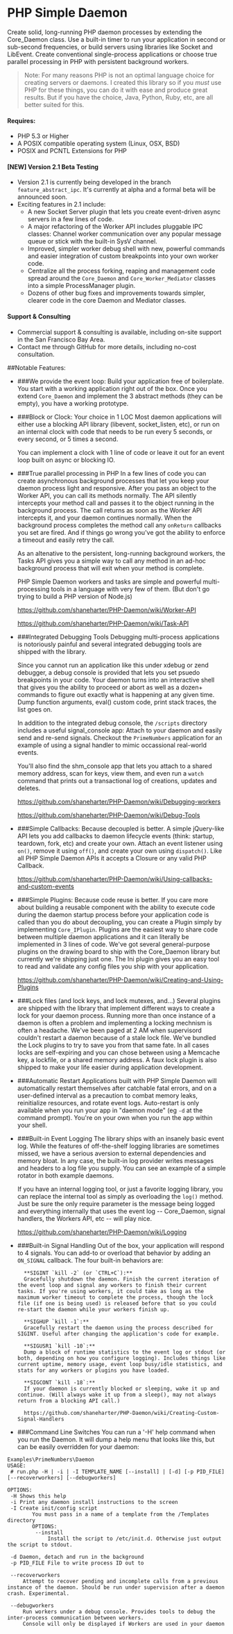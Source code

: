 # PHP Simple Daemon #

Create solid, long-running PHP daemon processes by extending the Core_Daemon class. Use a built-in timer to run your application in second or sub-second frequencies, or build servers using libraries like Socket and LibEvent. Create conventional single-process applications or choose true parallel processing in PHP with persistent background workers.

> Note: For many reasons PHP is not an optimal language choice for creating servers or daemons. I created this library so if you *must* use PHP for these things, you can do it with ease and produce great results. But if you have the choice, Java, Python, Ruby, etc, are all better suited for this.

#### Requires: ###
* PHP 5.3 or Higher
* A POSIX compatible operating system (Linux, OSX, BSD)
* POSIX and PCNTL Extensions for PHP

#### [NEW] Version 2.1 Beta Testing
* Version 2.1 is currently being developed in the branch `feature_abstract_ipc`. It's currently at alpha and a formal beta will be announced soon.
* Exciting features in 2.1 include:
	* A new Socket Server plugin that lets you create event-driven async servers in a few lines of code.
	* A major refactoring of the Worker API includes pluggable IPC classes: Channel worker communication over any popular message queue or stick with the built-in SysV channel.
	* Improved, simpler worker debug shell with new, powerful commands and easier integration of custom breakpoints into your own worker code.
	* Centralize all the process forking, reaping and management code spread around the `Core_Daemon` and `Core_Worker_Mediator` classes into a simple ProcessManager plugin.
	* Dozens of other bug fixes and improvements towards simpler, clearer code in the core Daemon and Mediator classes.

#### Support & Consulting
* Commercial support & consulting is available, including on-site support in the San Francisco Bay Area.
* Contact me through GitHub for more details, including no-cost consultation.

##Notable Features:

* ###We provide the event loop: Build your application free of boilerplate.
You start with a working application right out of the box. Once you extend `Core_Daemon` and implement the 3 abstract methods (they can be empty), you have a working prototype.

* ###Block or Clock: Your choice in 1 LOC
Most daemon applications will either use a blocking API library (libevent, socket_listen, etc), or run on an internal clock with code that needs to be run every 5 seconds, or every second, or 5 times a second.

	You can implement a clock with 1 line of code or leave it out for an event loop built on async or blocking IO.


* ###True parallel processing in PHP
In a few lines of code you can create asynchronous background processes that let you keep your daemon process light and responsive. After you pass an object to the Worker API, you can call its methods normally. The API silently intercepts your method call and passes it to the object running in the background process. The call returns as soon as the Worker API intercepts it, and your daemon continues normally.	When the background process completes the method call any `onReturn` callbacks you set are fired. And if things go wrong you've got the ability to enforce a timeout and easily retry the call.

	As an altenative to the persistent, long-running background workers, the Tasks API gives you a simple way to call any method in an ad-hoc background process that will exit when your method is complete.

	PHP Simple Daemon workers and tasks are simple and powerful multi-processing tools in a language with very few of them. (But don't go trying to build a PHP version of Node.js)

	https://github.com/shaneharter/PHP-Daemon/wiki/Worker-API

	https://github.com/shaneharter/PHP-Daemon/wiki/Task-API

* ###Integrated Debugging Tools
Debugging multi-process applications is notoriously painful and several integrated debugging tools are shipped with the library.

	Since you cannot run an application like this under xdebug or zend debugger, a debug console is provided that lets you set psuedo breakpoints in your code. Your daemon turns into an interactive shell that gives you the ability to proceed or abort as well as a dozen+ commands to figure out exactly what is happening at any given time. Dump function arguments, eval() custom code, print stack traces, the list goes on.

	In addition to the integrated debug console, the `/scripts` directory includes a useful signal_console app: Attach to your daemon and easily send and re-send signals. Checkout the `PrimeNumbers` application for an example of using a signal handler to mimic occassional real-world events.

	You'll also find the shm_console app that lets you attach to a shared memory address, scan for keys, view them, and even run a `watch` command that prints out a transactional log of creations, updates and deletes.

	https://github.com/shaneharter/PHP-Daemon/wiki/Debugging-workers

	https://github.com/shaneharter/PHP-Daemon/wiki/Debug-Tools

* ###Simple Callbacks: Because decoupled is better.
A simple jQuery-like API lets you add callbacks to daemon lifecycle events (think: startup, teardown, fork, etc) and create your own. Attach an event listener using `on()`, remove it using `off()`, and create your own using `dispatch()`. Like all PHP Simple Daemon APIs it accepts a Closure or any valid PHP Callback.

	https://github.com/shaneharter/PHP-Daemon/wiki/Using-callbacks-and-custom-events

* ###Simple Plugins: Because code reuse is better.
If you care more about building a reusable component with the ability to execute code during the daemon startup process before your application code is called than you do about decoupling, you can create a Plugin simply by implementing `Core_IPlugin`. Plugins are the easiest way to share code between multiple daemon applications and it can literally be implemented in 3 lines of code. We've got several general-purpose plugins on the drawing board to ship with the Core_Daemon library but currently we're shipping just one. The Ini plugin gives you an easy tool to read and validate any config files you ship with your application.

	https://github.com/shaneharter/PHP-Daemon/wiki/Creating-and-Using-Plugins

* ###Lock files (and lock keys, and lock mutexes, and...)
Several plugins are shipped with the library that implement different ways to create a lock for your daemon process. Running more than once instance of a daemon is often a problem and implementing a locking mechnism is often a headache. We've been paged at 2 AM when supervisord couldn't restart a daemon because of a stale lock file. We've bundled the Lock plugins to try to save you from that same fate. In all cases locks are self-expiring and you can chose between using a Memcache key, a lockfile, or a shared memory address. A faux lock plugin is also shipped to make your life easier during application development.

* ###Automatic Restart
Applications built with PHP Simple Daemon will automatically restart themselves after catchable fatal errors, and on a user-defined interval as a precaution to combat memory leaks, reinitialize resources, and rotate event logs. Auto-restart is only available when you run your app in "daemon mode" (eg `-d` at the command prompt). You're on your own when you run the app within your shell.

* ###Built-in Event Logging
The library ships with an insanely basic event log. While the features of off-the-shelf logging libraries are sometimes missed, we have a serious aversion to external dependencies and memory bloat. In any case, the built-in log provider writes messages and headers to a log file you supply. You can see an example of a simple rotator in both example daemons.

	If you have an internal logging tool, or just a favorite logging library, you can replace the internal tool as simply as overloading the `log()` method. Just be sure the only require parameter is the message being logged and everything internally that uses the event log -- Core_Daemon, signal handlers, the Workers API, etc -- will play nice.

	https://github.com/shaneharter/PHP-Daemon/wiki/Logging

* ###Built-in Signal Handling
Out of the box, your application will respond to 4 signals. You can add-to or overload that behavior by adding an `ON_SIGNAL` callback. The four built-in behaviors are:

		**SIGINT `kill -2` (or `CTRL+C`):**
		Gracefully shutdown the daemon. Finish the current iteration of the event loop and signal any workers to finish their current tasks. If you're using workers, it could take as long as the maximum worker timeout to complete the process, though the lock file (if one is being used) is released before that so you could re-start the daemon while your workers finish up.

		**SIGHUP `kill -1`:**
		Gracefully restart the daemon using the process described for SIGINT. Useful after changing the application's code for example.

		**SIGUSR1 `kill -10`:**
		Dump a block of runtime statistics to the event log or stdout (or both, depending on how you configure logging). Includes things like current uptime, memory usage, event loop busy/idle statistics, and stats for any workers or plugins you have loaded.

		**SIGCONT `kill -18`:**
		If your daemon is currently blocked or sleeping, wake it up and continue. (Will always wake it up from a sleep(), may not always return from a blocking API call.)

		https://github.com/shaneharter/PHP-Daemon/wiki/Creating-Custom-Signal-Handlers

* ###Command Line Switches
You can run a '-H' help command when you run the Daemon. It will dump a help menu that looks like this, but can be easily overridden for your daemon:

```
Examples\PrimeNumbers\Daemon
USAGE:
 # run.php -H | -i | -I TEMPLATE_NAME [--install] | [-d] [-p PID_FILE] [--recoverworkers] [--debugworkers]

OPTIONS:
 -H Shows this help
 -i Print any daemon install instructions to the screen
 -I Create init/config script
		You must pass in a name of a template from the /Templates directory
		OPTIONS:
		 --install
			 Install the script to /etc/init.d. Otherwise just output the script to stdout.

 -d Daemon, detach and run in the background
 -p PID_FILE File to write process ID out to

 --recoverworkers
	 Attempt to recover pending and incomplete calls from a previous instance of the daemon. Should be run under supervision after a daemon crash. Experimental.

 --debugworkers
	 Run workers under a debug console. Provides tools to debug the inter-process communication between workers.
	 Console will only be displayed if Workers are used in your daemon
```
